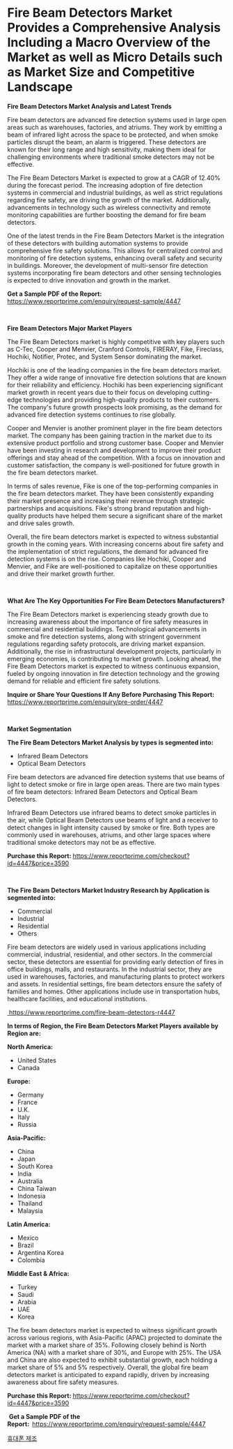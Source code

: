 <p><h1>Fire Beam Detectors Market Provides a Comprehensive Analysis Including a Macro Overview of the Market as well as Micro Details such as Market Size and Competitive Landscape</h1></p><p><strong>Fire Beam Detectors Market Analysis and Latest Trends</strong></p>
<p><p>Fire beam detectors are advanced fire detection systems used in large open areas such as warehouses, factories, and atriums. They work by emitting a beam of infrared light across the space to be protected, and when smoke particles disrupt the beam, an alarm is triggered. These detectors are known for their long range and high sensitivity, making them ideal for challenging environments where traditional smoke detectors may not be effective.</p><p>The Fire Beam Detectors Market is expected to grow at a CAGR of 12.40% during the forecast period. The increasing adoption of fire detection systems in commercial and industrial buildings, as well as strict regulations regarding fire safety, are driving the growth of the market. Additionally, advancements in technology such as wireless connectivity and remote monitoring capabilities are further boosting the demand for fire beam detectors.</p><p>One of the latest trends in the Fire Beam Detectors Market is the integration of these detectors with building automation systems to provide comprehensive fire safety solutions. This allows for centralized control and monitoring of fire detection systems, enhancing overall safety and security in buildings. Moreover, the development of multi-sensor fire detection systems incorporating fire beam detectors and other sensing technologies is expected to drive innovation and growth in the market.</p></p>
<p><strong>Get a Sample PDF of the Report:&nbsp;</strong> <a href="https://www.reportprime.com/enquiry/request-sample/4447">https://www.reportprime.com/enquiry/request-sample/4447</a></p>
<p>&nbsp;</p>
<p><strong>Fire Beam Detectors Major Market Players</strong></p>
<p><p>The Fire Beam Detectors market is highly competitive with key players such as C-Tec, Cooper and Menvier, Cranford Controls, FIRERAY, Fike, Fireclass, Hochiki, Notifier, Protec, and System Sensor dominating the market. </p><p>Hochiki is one of the leading companies in the fire beam detectors market. They offer a wide range of innovative fire detection solutions that are known for their reliability and efficiency. Hochiki has been experiencing significant market growth in recent years due to their focus on developing cutting-edge technologies and providing high-quality products to their customers. The company's future growth prospects look promising, as the demand for advanced fire detection systems continues to rise globally.</p><p>Cooper and Menvier is another prominent player in the fire beam detectors market. The company has been gaining traction in the market due to its extensive product portfolio and strong customer base. Cooper and Menvier have been investing in research and development to improve their product offerings and stay ahead of the competition. With a focus on innovation and customer satisfaction, the company is well-positioned for future growth in the fire beam detectors market.</p><p>In terms of sales revenue, Fike is one of the top-performing companies in the fire beam detectors market. They have been consistently expanding their market presence and increasing their revenue through strategic partnerships and acquisitions. Fike's strong brand reputation and high-quality products have helped them secure a significant share of the market and drive sales growth.</p><p>Overall, the fire beam detectors market is expected to witness substantial growth in the coming years. With increasing concerns about fire safety and the implementation of strict regulations, the demand for advanced fire detection systems is on the rise. Companies like Hochiki, Cooper and Menvier, and Fike are well-positioned to capitalize on these opportunities and drive their market growth further.</p></p>
<p>&nbsp;</p>
<p><strong>What Are The Key Opportunities For Fire Beam Detectors Manufacturers?</strong></p>
<p><p>The Fire Beam Detectors market is experiencing steady growth due to increasing awareness about the importance of fire safety measures in commercial and residential buildings. Technological advancements in smoke and fire detection systems, along with stringent government regulations regarding safety protocols, are driving market expansion. Additionally, the rise in infrastructural development projects, particularly in emerging economies, is contributing to market growth. Looking ahead, the Fire Beam Detectors market is expected to witness continuous expansion, fueled by ongoing innovation in fire detection technology and the growing demand for reliable and efficient fire safety solutions.</p></p>
<p><strong>Inquire or Share Your Questions If Any Before Purchasing This Report:</strong> <a href="https://www.reportprime.com/enquiry/pre-order/4447">https://www.reportprime.com/enquiry/pre-order/4447</a></p>
<p>&nbsp;</p>
<p><strong>Market Segmentation</strong></p>
<p><strong>The Fire Beam Detectors Market Analysis by types is segmented into:</strong></p>
<p><ul><li>Infrared Beam Detectors</li><li>Optical Beam Detectors</li></ul></p>
<p><p>Fire beam detectors are advanced fire detection systems that use beams of light to detect smoke or fire in large open areas. There are two main types of fire beam detectors: Infrared Beam Detectors and Optical Beam Detectors. </p><p>Infrared Beam Detectors use infrared beams to detect smoke particles in the air, while Optical Beam Detectors use beams of light and a receiver to detect changes in light intensity caused by smoke or fire. Both types are commonly used in warehouses, atriums, and other large spaces where traditional smoke detectors may not be as effective.</p></p>
<p><strong>Purchase this Report:&nbsp;</strong><a href="https://www.reportprime.com/checkout?id=4447&price=3590">https://www.reportprime.com/checkout?id=4447&price=3590</a></p>
<p>&nbsp;</p>
<p><strong>The Fire Beam Detectors Market Industry Research by Application is segmented into:</strong></p>
<p><ul><li>Commercial</li><li>Industrial</li><li>Residential</li><li>Others</li></ul></p>
<p><p>Fire beam detectors are widely used in various applications including commercial, industrial, residential, and other sectors. In the commercial sector, these detectors are essential for providing early detection of fires in office buildings, malls, and restaurants. In the industrial sector, they are used in warehouses, factories, and manufacturing plants to protect workers and assets. In residential settings, fire beam detectors ensure the safety of families and homes. Other applications include use in transportation hubs, healthcare facilities, and educational institutions.</p></p>
<p><a href="https://www.reportprime.com/fire-beam-detectors-r4447">&nbsp;https://www.reportprime.com/fire-beam-detectors-r4447</a></p>
<p><strong>In terms of Region, the Fire Beam Detectors Market Players available by Region are:</strong></p>
<p>
    <p> <strong> North America: </strong>
        <ul>
            <li>United States</li>
            <li>Canada</li>
        </ul>
        </p> 
    <p> <strong> Europe: </strong>
        <ul>
            <li>Germany</li>
            <li>France</li>
            <li>U.K.</li>
            <li>Italy</li>
            <li>Russia</li>
        </ul>
        </p> 
    <p> <strong> Asia-Pacific: </strong>
        <ul>
            <li>China</li>
            <li>Japan</li>
            <li>South Korea</li>
            <li>India</li>
            <li>Australia</li>
            <li>China Taiwan</li>
            <li>Indonesia</li>
            <li>Thailand</li>
            <li>Malaysia</li>
        </ul>
        </p> 
    <p> <strong> Latin America: </strong>
        <ul>
            <li>Mexico</li>
            <li>Brazil</li>
            <li>Argentina Korea</li>
            <li>Colombia</li>
        </ul>
        </p> 
    <p> <strong> Middle East & Africa: </strong>
        <ul>
            <li>Turkey</li>
            <li>Saudi</li>
            <li>Arabia</li>
            <li>UAE</li>
            <li>Korea</li>
        </ul>
    </p>
    </p>
<p><p>The fire beam detectors market is expected to witness significant growth across various regions, with Asia-Pacific (APAC) projected to dominate the market with a market share of 35%. Following closely behind is North America (NA) with a market share of 30%, and Europe with 25%. The USA and China are also expected to exhibit substantial growth, each holding a market share of 5% and 5% respectively. Overall, the global fire beam detectors market is anticipated to expand rapidly, driven by increasing awareness about fire safety measures.</p></p>
<p><strong>Purchase this Report: </strong><a href="https://www.reportprime.com/checkout?id=4447&price=3590">https://www.reportprime.com/checkout?id=4447&price=3590</a></p>
<p>&nbsp;<strong>Get a Sample PDF of the Report:&nbsp;&nbsp;</strong><a href="https://www.reportprime.com/enquiry/request-sample/4447">https://www.reportprime.com/enquiry/request-sample/4447</a></p>
<p><strong></strong></p>
<p><p><a href="https://github.com/jntpkh496620/Market-Research-Report-List-2/blob/main/476023770066.md">휴대폰 제조</a></p></p>